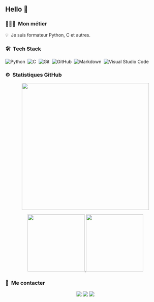 ## Hello 👋

### 👨🏻‍💻 &nbsp;Mon métier

💡 &nbsp;Je suis formateur Python, C et autres.

### 🛠 &nbsp;Tech Stack
  
![Python](https://img.shields.io/badge/-Python-05122A?style=flat&logo=python)&nbsp;
![C](https://img.shields.io/badge/-C-05122A?style=flat&logo=C&logoColor=A8B9CC)&nbsp;
![Git](https://img.shields.io/badge/-Git-05122A?style=flat&logo=git)&nbsp;
![GitHub](https://img.shields.io/badge/-GitHub-05122A?style=flat&logo=github)&nbsp;
![Markdown](https://img.shields.io/badge/-Markdown-05122A?style=flat&logo=markdown)&nbsp;
![Visual Studio Code](https://img.shields.io/badge/-Visual%20Studio%20Code-05122A?style=flat&logo=visual-studio-code&logoColor=007ACC)
  
### ⚙️ &nbsp;Statistiques GitHub

<p align="center">
  <img height="400em" src="https://github-profile-trophy.vercel.app/?username=vpoulailleau&column=3"/>
</p>

<p align="center">
<a href="https://github.com/vpoulailleau">
  <img height="180em" src="https://github-readme-stats-eight-theta.vercel.app/api?username=vpoulailleau&show_icons=true&theme=solarized-light&include_all_commits=true&count_private=true"/>
  <img height="180em" src="https://github-readme-stats-eight-theta.vercel.app/api/top-langs/?username=vpoulailleau&layout=compact&langs_count=8&theme=solarized-light&count_private=true"/>
</a>
</p>

### 📨 &nbsp;Me contacter

<p align="center">
<a href="https://linkedin.com/in/vpoulailleau"><img src="https://img.shields.io/badge/-Vincent%20Poulailleau-0077B5?style=flat&logo=Linkedin&logoColor=white"/></a>
<a href="mailto:vpoulailleau@gmail.com"><img src="https://img.shields.io/badge/-vpoulailleau@gmail.com-D14836?style=flat&logo=Gmail&logoColor=white"/></a>
<a href="https://www.lecalamar.fr"><img src="https://img.shields.io/badge/-www.lecalamar.fr-D14836?style=flat&logo=html5&color=fdf6e3"/></a>
</p>
